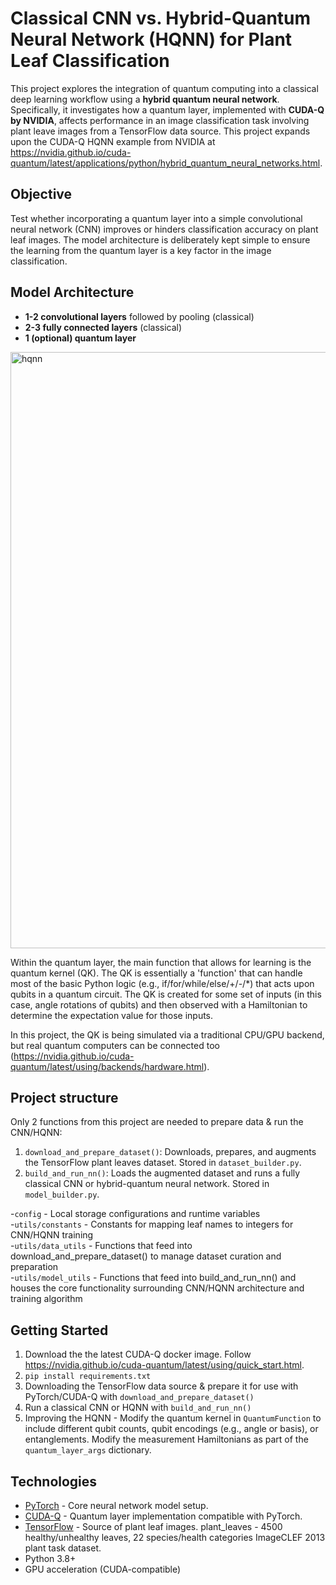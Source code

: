 # Classical CNN vs. Hybrid-Quantum Neural Network (HQNN) for Plant Leaf Classification

This project explores the integration of quantum computing into a classical deep learning workflow using a **hybrid quantum neural network**. Specifically, it investigates how a quantum layer, implemented with **CUDA-Q by NVIDIA**, affects performance in an image classification task involving plant leave images from a TensorFlow data source. This project expands upon the CUDA-Q HQNN example from NVIDIA at https://nvidia.github.io/cuda-quantum/latest/applications/python/hybrid_quantum_neural_networks.html.

## Objective
Test whether incorporating a quantum layer into a simple convolutional neural network (CNN) improves or hinders classification accuracy on plant leaf images. The model architecture is deliberately kept simple to ensure the learning from the quantum layer is a key factor in the image classification.

##  Model Architecture
- **1-2 convolutional layers** followed by pooling (classical)
- **2-3 fully connected layers** (classical)
- **1 (optional) quantum layer**
 
<img width="954" alt="hqnn" src="https://github.com/user-attachments/assets/94baa02c-412d-46e1-9d3e-354859cb82d6" />

Within the quantum layer, the main function that allows for learning is the quantum kernel (QK). The QK is essentially a 'function' that can handle most of the basic Python logic (e.g., if/for/while/else/+/-/*) that acts upon qubits in a quantum circuit. The QK is created for some set of inputs (in this case, angle rotations of qubits) and then observed with a Hamiltonian to determine the expectation value for those inputs. 

In this project, the QK is being simulated via a traditional CPU/GPU backend, but real quantum computers can be connected too (https://nvidia.github.io/cuda-quantum/latest/using/backends/hardware.html).  

## Project structure
Only 2 functions from this project are needed to prepare data & run the CNN/HQNN:
1) `download_and_prepare_dataset()`: Downloads, prepares, and augments the TensorFlow plant leaves dataset. Stored in `dataset_builder.py`.
2) `build_and_run_nn()`: Loads the augmented dataset and runs a fully classical CNN or hybrid-quantum neural network. Stored in `model_builder.py`.

-`config` - Local storage configurations and runtime variables <br>
-`utils/constants` - Constants for mapping leaf names to integers for CNN/HQNN training <br>
-`utils/data_utils` - Functions that feed into download_and_prepare_dataset() to manage dataset curation and preparation <br>
-`utils/model_utils` - Functions that feed into build_and_run_nn() and houses the core functionality surrounding CNN/HQNN architecture and training algorithm

## Getting Started
1) Download the  the latest CUDA-Q docker image. Follow https://nvidia.github.io/cuda-quantum/latest/using/quick_start.html.
2) `pip install requirements.txt`
3) Downloading the TensorFlow data source & prepare it for use with PyTorch/CUDA-Q with `download_and_prepare_dataset()`
4) Run a classical CNN or HQNN with `build_and_run_nn()`
5) Improving the HQNN - Modify the quantum kernel in `QuantumFunction` to include different qubit counts, qubit encodings (e.g., angle or basis), or entanglements. Modify the measurement Hamiltonians as part of the `quantum_layer_args` dictionary.

## Technologies
- [PyTorch](https://pytorch.org/) - Core neural network model setup.
- [CUDA-Q](https://developer.nvidia.com/cuda-quantum) - Quantum layer implementation compatible with PyTorch.
- [TensorFlow](https://www.tensorflow.org/datasets) - Source of plant leaf images. plant_leaves - 4500 healthy/unhealthy leaves, 22 species/health categories
ImageCLEF 2013 plant task dataset.
- Python 3.8+
- GPU acceleration (CUDA-compatible)
